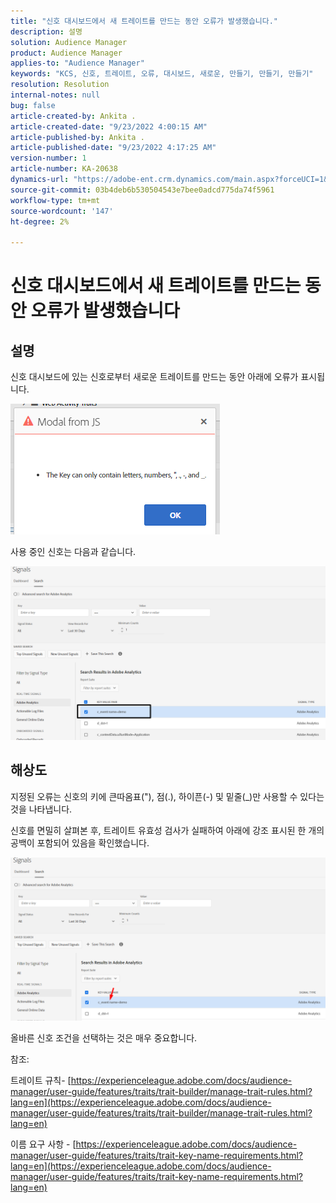 ```yaml
---
title: "신호 대시보드에서 새 트레이트를 만드는 동안 오류가 발생했습니다."
description: 설명
solution: Audience Manager
product: Audience Manager
applies-to: "Audience Manager"
keywords: "KCS, 신호, 트레이트, 오류, 대시보드, 새로운, 만들기, 만들기, 만들기"
resolution: Resolution
internal-notes: null
bug: false
article-created-by: Ankita .
article-created-date: "9/23/2022 4:00:15 AM"
article-published-by: Ankita .
article-published-date: "9/23/2022 4:17:25 AM"
version-number: 1
article-number: KA-20638
dynamics-url: "https://adobe-ent.crm.dynamics.com/main.aspx?forceUCI=1&pagetype=entityrecord&etn=knowledgearticle&id=3b376f32-f43a-ed11-9db1-0022480868ff"
source-git-commit: 03b4deb6b530504543e7bee0adcd775da74f5961
workflow-type: tm+mt
source-wordcount: '147'
ht-degree: 2%

---
```


# 신호 대시보드에서 새 트레이트를 만드는 동안 오류가 발생했습니다

## 설명


신호 대시보드에 있는 신호로부터 새로운 트레이트를 만드는 동안 아래에 오류가 표시됩니다.

![](assets/___7cc00897-f63a-ed11-9db1-0022480868ff___.png)



사용 중인 신호는 다음과 같습니다.

![](assets/___7ec00897-f63a-ed11-9db1-0022480868ff___.png)


## 해상도


지정된 오류는 신호의 키에 큰따옴표(&quot;), 점(.), 하이픈(-) 및 밑줄(_)만 사용할 수 있다는 것을 나타냅니다.



신호를 면밀히 살펴본 후, 트레이트 유효성 검사가 실패하여 아래에 강조 표시된 한 개의 공백이 포함되어 있음을 확인했습니다.



![](assets/d04f0008-f63a-ed11-9db1-0022480868ff.png)

올바른 신호 조건을 선택하는 것은 매우 중요합니다.

참조:

트레이트 규칙- [https://experienceleague.adobe.com/docs/audience-manager/user-guide/features/traits/trait-builder/manage-trait-rules.html?lang=en](https://experienceleague.adobe.com/docs/audience-manager/user-guide/features/traits/trait-builder/manage-trait-rules.html?lang=en)

이름 요구 사항 - [https://experienceleague.adobe.com/docs/audience-manager/user-guide/features/traits/trait-key-name-requirements.html?lang=en](https://experienceleague.adobe.com/docs/audience-manager/user-guide/features/traits/trait-key-name-requirements.html?lang=en)
